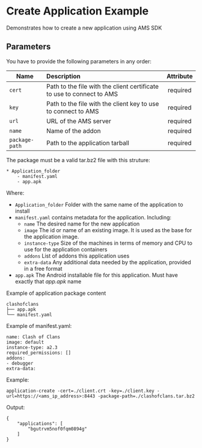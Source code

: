 Create Application Example
==========================

Demonstrates how to create a new application using AMS SDK

Parameters
-----

You have to provide the following parameters in any order:

| Name      | Description           | Attribute  |
| --------- |:--------------------  | :--------: |
| `cert`    | Path to the file with the client certificate to use to connect to AMS | required |
| `key`     | Path to the file with the client key to use to connect to AMS  | required |
| `url`     | URL of the AMS server      | required |
| `name`    | Name of the addon          | required |
| `package-path` | Path to the application tarball  | required |

The package must be a valid tar.bz2 file with this struture:

    * Application_folder
        - manifest.yaml
        - app.apk

Where:

* `Application_folder` Folder with the same name of the application to install
* `manifest.yaml` contains metadata for the application. Including:
    - `name` The desired name for the new application
    - `image` The id or name of an existing image. It is used as the base for the application image.
    - `instance-type` Size of the machines in terms of memory and CPU to use for the application containers
    - `addons` List of addons this application uses
    - `extra-data` Any additional data needed by the application, provided in a free format
* `app.apk` The Android installable file for this application. Must have exactly that _app.apk_ name


Example of application package content

    clashofclans
	├── app.apk
	└── manifest.yaml

Example of manifest.yaml:

    name: Clash of Clans
    image: default
    instance-type: a2.3
    required_permissions: []
    addons: 
    - debugger
    extra-data:


Example:

    application-create -cert=./client.crt -key=./client.key -url=https://<ams_ip_address>:8443 -package-path=./clashofclans.tar.bz2
    
Output:

	{
		"applications": [
			"bgutrvm5nof0fqm0894g"
		]
	}

